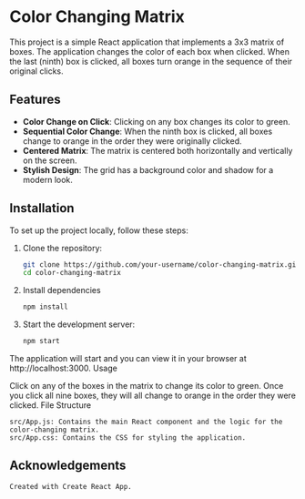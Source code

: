 # Color Changing Matrix

This project is a simple React application that implements a 3x3 matrix of boxes. The application changes the color of each box when clicked. When the last (ninth) box is clicked, all boxes turn orange in the sequence of their original clicks.

## Features

- **Color Change on Click**: Clicking on any box changes its color to green.
- **Sequential Color Change**: When the ninth box is clicked, all boxes change to orange in the order they were originally clicked.
- **Centered Matrix**: The matrix is centered both horizontally and vertically on the screen.
- **Stylish Design**: The grid has a background color and shadow for a modern look.

## Installation

To set up the project locally, follow these steps:

1. Clone the repository:
   ```sh
   git clone https://github.com/your-username/color-changing-matrix.git
   cd color-changing-matrix

2. Install dependencies 
   ```sh
   npm install

3. Start the development server:
   ```sh
   npm start

The application will start and you can view it in your browser at http://localhost:3000.
Usage

Click on any of the boxes in the matrix to change its color to green. Once you click all nine boxes, they will all change to orange in the order they were clicked.
File Structure

    src/App.js: Contains the main React component and the logic for the color-changing matrix.
    src/App.css: Contains the CSS for styling the application.

## Acknowledgements

    Created with Create React App.